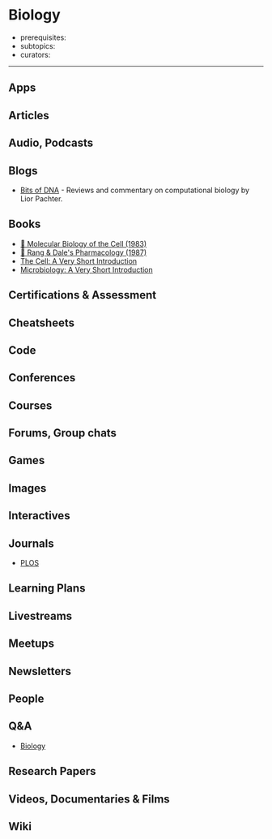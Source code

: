 # Biology

- prerequisites:
- subtopics:
- curators:

------

## Apps

## Articles

## Audio, Podcasts

## Blogs
- [Bits of DNA](https://liorpachter.wordpress.com/) - Reviews and commentary on computational biology by Lior Pachter.


## Books
- [📕 Molecular Biology of the Cell (1983)](https://www.goodreads.com/book/show/13400.Molecular_Biology_of_the_Cell)
- [📕 Rang & Dale's Pharmacology (1987)](https://www.goodreads.com/book/show/380577.Rang_Dale_s_Pharmacology)
- [The Cell: A Very Short Introduction](http://www.veryshortintroductions.com/abstract/10.1093/actrade/9780199578757.001.0001/actrade-9780199578757?rskey=VSxM2T&result=105)
- [Microbiology: A Very Short Introduction](http://www.veryshortintroductions.com/abstract/10.1093/actrade/9780199681686.001.0001/actrade-9780199681686?rskey=rtROx3&result=379)

## Certifications & Assessment

## Cheatsheets

## Code

## Conferences

## Courses

## Forums, Group chats

## Games

## Images

## Interactives

## Journals

- [PLOS](https://www.plos.org)

## Learning Plans

## Livestreams

## Meetups

## Newsletters

## People

## Q&A

- [Biology](https://biology.stackexchange.com)

## Research Papers

## Videos, Documentaries & Films

## Wiki
